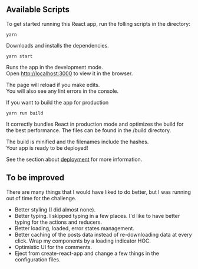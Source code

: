 ## Available Scripts

To get started running this React app, run the folling scripts in the directory:

`yarn`

Downloads and installs the dependencies.

`yarn start`

Runs the app in the development mode.<br>
Open [http://localhost:3000](http://localhost:3000) to view it in the browser.

The page will reload if you make edits.<br>
You will also see any lint errors in the console.

If you want to build the app for production

`yarn run build`

It correctly bundles React in production mode and optimizes the build for the best performance. The files can be found in the /build directory.

The build is minified and the filenames include the hashes.<br>
Your app is ready to be deployed!

See the section about [deployment](https://facebook.github.io/create-react-app/docs/deployment) for more information.

## To be improved

There are many things that I would have liked to do better, but I was running out of time for the challenge.

- Better styling (I did almost none).
- Better typing. I skipped typing in a few places. I'd like to have better typing for the actions and reducers.
- Better loading, loaded, error states management.
- Better caching of the posts data instead of re-downloading data at every click. Wrap my components by a loading indicator HOC.
- Optimistic UI for the comments.
- Eject from create-react-app and change a few things in the configuration files.

